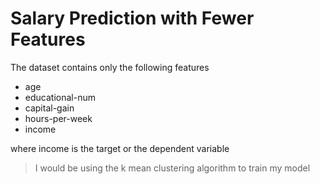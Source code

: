 # Salary Prediction with Fewer Features
The dataset contains only the following features 
* age	
* educational-num	
* capital-gain	
* hours-per-week	
* income

where income is the target or the dependent variable 

> I would be using the k mean clustering algorithm to train my model
